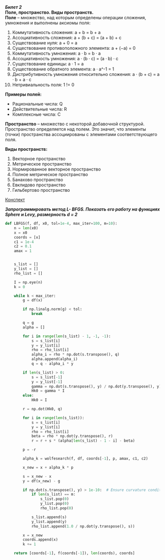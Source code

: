 
***Билет 2***\
**Поле, пространство. Виды пространств.**\
**Поле** – множество, над которым определены операции сложения, умножения и выполнены аксиомы поля:

1. Коммутативность сложения: a + b = b + a
2. Ассоциативность сложения: a + (b + c) = (a + b) + c
3. Существование нуля: a + 0 = a
4. Существование противоположного элемента: a + (−a) = 0
5. Коммутативность умножения: a · b = b · a
6. Ассоциативность умножения: a · (b · c) = (a · b) · c
7. Существование единицы: a · 1 = a
8. Существование обратного элемента: a · a^-1 = 1
9. Дистрибутивность умножения относительно сложения: a · (b + c) = a · b + a · c
10. Нетривиальность поля: 1 != 0

**Примеры полей:**

- Рациональные числа: Q
- Действительные числа: R
- Комплексные числа: C

**Пространство** – множество с некоторой добавочной структурой. Пространство определяется над полем. Это значит, что
элементы (точки) пространства
ассоциированы с элементами соответствующего поля.

**Виды пространств:**

1. Векторное пространство
2. Метрическое пространство
3. Нормированное векторное пространство
4. Полное метрическое пространство
5. Банахово пространство
6. Евклидово пространство
7. Гильбертово пространство

[Конспект](https://www.open.etu.ru/assets/courseware/v1/1c2859dad6cf74b2322a158d579adb22/asset-v1:kafedra-cad+opt-methods+spring_2024+type@asset+block/конспект1_2.pdf)

***Запрограммировать метод L- BFGS. Показать его работу на функциях Sphere и Levy, размерность d = 2***

```python 
def LBFGS(f, df, x0, tol=1e-4, max_iter=100, m=10):
    n = len(x0)
    x = x0
    coords = [x]
    c1 = 1e-4
    c2 = 0.1
    amax = 1


    s_list = []
    y_list = []
    rho_list = []

    I = np.eye(n)
    k = 0

    while k < max_iter:
        g = df(x)

        if np.linalg.norm(g) < tol:
            break

        q = g
        alpha = []

        for i in range(len(s_list) - 1, -1, -1):
            s = s_list[i]
            y = y_list[i]
            rho = rho_list[i]
            alpha_i = rho * np.dot(s.transpose(), q)
            alpha.append(alpha_i)
            q = q - alpha_i * y

        if len(s_list) > 0:
            s = s_list[-1]
            y = y_list[-1]
            gamma = np.dot(s.transpose(), y) / np.dot(y.transpose(), y)
            Hk0 = gamma * I
        else:
            Hk0 = I

        r = np.dot(Hk0, q)

        for i in range(len(s_list)):
            s = s_list[i]
            y = y_list[i]
            rho = rho_list[i]
            beta = rho * np.dot(y.transpose(), r)
            r = r + s * (alpha[len(s_list) - 1 - i] - beta)

        p = -r

        alpha_k = wolfesearch(f, df, coords[-1], p, amax, c1, c2)

        x_new = x + alpha_k * p

        s = x_new - x
        y = df(x_new) - g

        if np.dot(s.transpose(), y) > 1e-10:  # Ensure curvature condition
            if len(s_list) == m:
                s_list.pop(0)
                y_list.pop(0)
                rho_list.pop(0)

            s_list.append(s)
            y_list.append(y)
            rho_list.append(1.0 / np.dot(y.transpose(), s))

        x = x_new
        coords.append(x)
        k += 1

    return [coords[-1], f(coords[-1]), len(coords), coords]
```
